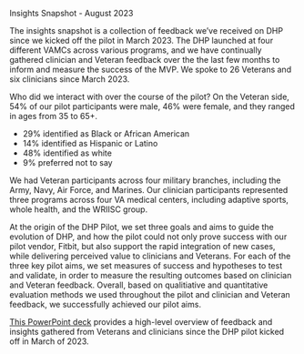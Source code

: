 Insights Snapshot - August 2023

The insights snapshot is a collection of feedback we’ve received on DHP since we kicked off the pilot in March 2023. The DHP launched at four different VAMCs across various programs, and we have continually gathered clinician and Veteran feedback over the the last few months to inform and measure the success of the MVP. We spoke to 26 Veterans and six clinicians since March 2023. 

Who did we interact with over the course of the pilot?
On the Veteran side, 54% of our pilot participants were male, 46% were female, and they ranged in ages from 35 to 65+.
- 29% identified as Black or African American
- 14% identified as Hispanic or Latino
- 48% identified as white
- 9% preferred not to say

We had Veteran participants across four military branches, including the Army, Navy, Air Force, and Marines. Our clinician participants represented three programs across four VA medical centers, including adaptive sports, whole health, and the WRIISC group.

At the origin of the DHP Pilot, we set three goals and aims to guide the evolution of DHP, and how the pilot could not only prove success with our pilot vendor, Fitbit, but also support the rapid integration of new cases, while delivering perceived value to clinicians and Veterans. For each of the three key pilot aims, we set measures of success and hypotheses to test and validate, in order to measure the resulting outcomes based on clinician and Veteran feedback. Overall, based on qualitiative and quantitative evaluation methods we used throughout the pilot and clinician and Veteran feedback, we successfully achieved our pilot aims.

[This PowerPoint deck](https://dvagov.sharepoint.com/:b:/r/sites/DHP/Shared%20Documents/General/Fitbit%20MVP%20Pilot/MVP%20%26%20Pilot%20Plan/DHP%20Insights%20Snapshot_August%202023.pdf?csf=1&web=1&e=fxvG7q) provides a high-level overview of feedback and insights gathered from Veterans and clinicians since the DHP pilot kicked off in March of 2023.
